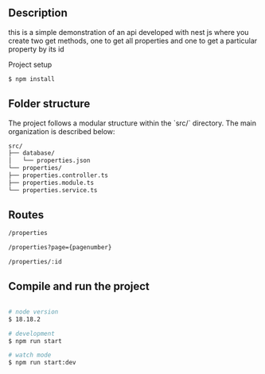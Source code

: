 ## Description

<p>
this is a simple demonstration of an api developed with nest js where you create two get methods, one to get all properties and one to get a particular property by its id
</p>

Project setup

```bash
$ npm install
```

## Folder structure

<p>The project follows a modular structure within the `src/` directory. The main organization is described below:</p>

```bash
src/
├── database/
│   └── properties.json        
└── properties/
├── properties.controller.ts 
├── properties.module.ts  
└── properties.service.ts  
```

## Routes

```bash
/properties
```

```bash
/properties?page={pagenumber}
```

```bash
/properties/:id
```

## Compile and run the project

```bash

# node version
$ 18.18.2

# development
$ npm run start

# watch mode
$ npm run start:dev


